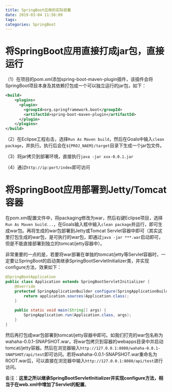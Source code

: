 ```yaml
---
title: SpringBoot应用的实际部署
date: 2019-03-04 11:56:09
tags:
categories: SpringBoot
---
```


# 将SpringBoot应用直接打成jar包，直接运行

（1）在项目的pom.xml添加spring-boot-maven-plugin插件，该插件会将SpringBoot项目本身及其依赖打包成一个可以独立运行的jar包，如下：

```xml
<build>
    <plugins>
      <plugin>
        <groupId>org.springframework.boot</groupId>
        <artifactId>spring-boot-maven-plugin</artifactId>
      </plugin>
    </plugins>
</build>
```

（2）在Eclipse工程右击，选择`Run As Maven build`，然后在Goals中输入`clean package`，并执行。执行后会在`${PROJ_NAEM}/target`目录下生成一个jar包文件。

（3）将jar拷贝到部署环境，直接执行`java -jar xxx-0.0.1.jar`

（4）通过`http://ip:port/index`即可访问

# 将SpringBoot应用部署到Jetty/Tomcat容器

在pom.xml配置文件中，将packaging修改为war，然后右键Eclipse项目，选择`Run As Maven build...`，在Goals输入框中输入`clean package`并运行，即可生成war包。再将生成的war包部署到Jetty或Tomcat Servlet容器中即可（其实这里打包生成的war包，是可执行的war包，即通过`java -jar ***.war`启动即可，但是不能直接部署到独立的tomcat/jetty容器中）。

非常重要的一点的是，若要将war部署在单独的tomcat/jetty等Servlet容器时，一定要让SpringBoot的启动类继承SpringBootServletInitializer类，并实现configure方法，效果如下：

```java
@SpringBootApplication
public class Application extends SpringBootServletInitializer { 
    @Override  
    protected SpringApplicationBuilder configure(SpringApplicationBuilder application) {  
        return application.sources(Application.class);  
    }
    
    public static void main(String[] args) {
        SpringApplication.run(Application.class, args);
    }
}
```

然后再打包成war包部署到tomcat/jetty容器中即可。如我们打完的war包名称为wahaha-0.0.1-SNAPSHOT.war，将war包拷贝到容器的webapps目录中并启动tomcat/jetty容器。然后在浏览器输入`http://127.0.0.1:8080/wahaha-0.0.1-SNAPSHOT/api/test`即可访问。若将wahaha-0.0.1-SNAPSHOT.war重命名为ROOT.war后，可以直接在浏览器中输入`http://127.0.0.1:8080/api/test`进行访问。

备注：**这里之所以继承SpringBootServletInitializer并实现configure方法，相当于在web.xml中增加了Servlet的配置**。
